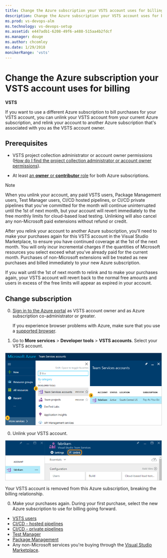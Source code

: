 ```yaml
---
title: Change the Azure subscription your VSTS account uses for billing
description: Change the Azure subscription your VSTS account uses for billing
ms.prod: vs-devops-alm
ms.technology: vs-devops-setup
ms.assetid: e447adb1-6208-49f6-a488-515aa4b2fdcf
ms.manager: douge
ms.author: chcomley
ms.date: 1/29/2018
monikerRange: 'vsts'
---
```



# Change the Azure subscription your VSTS account uses for billing

**VSTS**


If you want to use a different Azure subscription to bill purchases for your VSTS account, 
you can unlink your VSTS account from your current Azure subscription, 
and relink your account to another Azure subscription that's associated with you as the VSTS account owner. 

## Prerequisites

* VSTS project collection administrator or account owner permissions ([How do I find the project collection administrator or account owner permissions](../accounts/faq-add-delete-users.md#find-owner)).

* At least [an **owner** or **contributor** role](add-backup-billing-managers.md) for both Azure subscriptions.

>[!NOTE]
> When you unlink your account, any paid VSTS users, Package Management users, Test Manager users, CI/CD hosted pipelines, or CI/CD private pipelines that you've 
> committed for the month will continue uninterrupted until the 1st of next month, 
> but your account will revert immediately to the free monthly limits 
> for cloud-based load testing. Unlinking will also cancel any 
> non-Microsoft paid extensions without refund or credit.
>
> After you relink your account to another Azure subscription, 
> you'll need to make your purchases again for this VSTS account in the Visual Studio Marketplace, to ensure you have continued coverage at the 1st of the next month. 
> You will only incur incremental charges if the quantities of Microsoft resources you select exceed what you've already paid for the current month. 
> Purchases of non-Microsoft extensions will be treated as new purchases and 
> billed immediately to your new Azure subscription.
>
> If you wait until the 1st of next month to relink and to make your purchases again, 
> your VSTS account will revert back to the normal free amounts and users in excess of the free limits will appear as expired in your account. 


<a name="AzurePortal2"></a>
## Change subscription

0. [Sign in to the Azure portal](https://portal.azure.com/) 
as VSTS account owner and as Azure subscription co-administrator or greater.
   
    If you experience browser problems with Azure, 
    make sure that you use a [supported browser](https://azure.microsoft.com/en-us/documentation/articles/azure-preview-portal-supported-browsers-devices/).

0. Go to **More services** > **Developer tools** > **VSTS accounts**. 
Select your VSTS account.

 ![More services, Developer tools, VSTS, select your account](_img/_shared/ap_vso_selectlinkedaccount.png)

0. Unlink your VSTS account.

 ![Unlink your account](_img/_shared/azure-portal-unlink-subscription.png)

 Your VSTS account is removed from this Azure subscription, breaking the billing relationship. 

0. Make your purchases again. During your first purchase, select the new Azure subscription to use for billing going forward.

- [VSTS users](https://marketplace.visualstudio.com/items?itemName=ms.vss-vstsuser)
- [CI/CD - hosted pipelines](https://marketplace.visualstudio.com/items?itemName=ms.build-release-hosted-pipelines)
- [CI/CD - private pipelines](https://marketplace.visualstudio.com/items?itemName=ms.build-release-private-pipelines)
- [Test Manager](https://marketplace.visualstudio.com/items?itemName=ms.vss-testmanager-web)
- [Package Management](https://marketplace.visualstudio.com/items?itemName=ms.feed)
- Any non-Microsoft services you're buying through the [Visual Studio Marketplace](https://marketplace.visualstudio.com/vsts).
